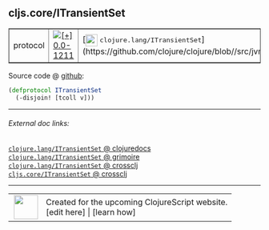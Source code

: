 ## cljs.core/ITransientSet



 <table border="1">
<tr>
<td>protocol</td>
<td><a href="https://github.com/cljsinfo/cljs-api-docs/tree/0.0-1211"><img valign="middle" alt="[+] 0.0-1211" title="Added in 0.0-1211" src="https://img.shields.io/badge/+-0.0--1211-lightgrey.svg"></a> </td>
<td>
[<img height="24px" valign="middle" src="http://i.imgur.com/1GjPKvB.png"> <samp>clojure.lang/ITransientSet</samp>](https://github.com/clojure/clojure/blob//src/jvm/clojure/lang/ITransientSet.java)
</td>
</tr>
</table>









Source code @ [github](https://github.com/clojure/clojurescript/blob/r1513/src/cljs/cljs/core.cljs#L293-L294):

```clj
(defprotocol ITransientSet
  (-disjoin! [tcoll v]))
```

<!--
Repo - tag - source tree - lines:

 <pre>
clojurescript @ r1513
└── src
    └── cljs
        └── cljs
            └── <ins>[core.cljs:293-294](https://github.com/clojure/clojurescript/blob/r1513/src/cljs/cljs/core.cljs#L293-L294)</ins>
</pre>

-->

---



###### External doc links:

[`clojure.lang/ITransientSet` @ clojuredocs](http://clojuredocs.org/clojure.lang/ITransientSet)<br>
[`clojure.lang/ITransientSet` @ grimoire](http://conj.io/store/v1/org.clojure/clojure/1.7.0-beta3/clj/clojure.lang/ITransientSet/)<br>
[`clojure.lang/ITransientSet` @ crossclj](http://crossclj.info/fun/clojure.lang/ITransientSet.html)<br>
[`cljs.core/ITransientSet` @ crossclj](http://crossclj.info/fun/cljs.core.cljs/ITransientSet.html)<br>

---

 <table>
<tr><td>
<img valign="middle" align="right" width="48px" src="http://i.imgur.com/Hi20huC.png">
</td><td>
Created for the upcoming ClojureScript website.<br>
[edit here] | [learn how]
</td></tr></table>

[edit here]:https://github.com/cljsinfo/cljs-api-docs/blob/master/cljsdoc/cljs.core_ITransientSet.cljsdoc
[learn how]:https://github.com/cljsinfo/cljs-api-docs/wiki/cljsdoc-files

<!--

This information was too distracting to show to readers, but I'll leave it
commented here since it is helpful to:

- pretty-print the data used to generate this document
- and show how to retrieve that data



The API data for this symbol:

```clj
{:ns "cljs.core",
 :name "ITransientSet",
 :history [["+" "0.0-1211"]],
 :type "protocol",
 :full-name-encode "cljs.core_ITransientSet",
 :source {:code "(defprotocol ITransientSet\n  (-disjoin! [tcoll v]))",
          :title "Source code",
          :repo "clojurescript",
          :tag "r1513",
          :filename "src/cljs/cljs/core.cljs",
          :lines [293 294]},
 :methods [{:name "-disjoin!",
            :signature ["[tcoll v]"],
            :docstring nil}],
 :full-name "cljs.core/ITransientSet",
 :clj-symbol "clojure.lang/ITransientSet"}

```

Retrieve the API data for this symbol:

```clj
;; from Clojure REPL
(require '[clojure.edn :as edn])
(-> (slurp "https://raw.githubusercontent.com/cljsinfo/cljs-api-docs/catalog/cljs-api.edn")
    (edn/read-string)
    (get-in [:symbols "cljs.core/ITransientSet"]))
```

-->
